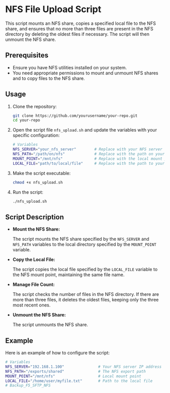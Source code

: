 
# NFS File Upload Script

This script mounts an NFS share, copies a specified local file to the NFS share, and ensures that no more than three files are present in the NFS directory by deleting the oldest files if necessary. The script will then unmount the NFS share.

## Prerequisites

- Ensure you have NFS utilities installed on your system.
- You need appropriate permissions to mount and unmount NFS shares and to copy files to the NFS share.

## Usage

1. Clone the repository:

    ```bash
    git clone https://github.com/yourusername/your-repo.git
    cd your-repo
    ```

2. Open the script file `nfs_upload.sh` and update the variables with your specific configuration:

    ```bash
    # Variables
    NFS_SERVER="your_nfs_server"        # Replace with your NFS server address
    NFS_PATH="/path/on/nfs"             # Replace with the path on your NFS server
    MOUNT_POINT="/mnt/nfs"              # Replace with the local mount point
    LOCAL_FILE="path/to/local/file"     # Replace with the path to your local file
    ```

3. Make the script executable:

    ```bash
    chmod +x nfs_upload.sh
    ```

4. Run the script:

    ```bash
    ./nfs_upload.sh
    ```

## Script Description

- **Mount the NFS Share:**

  The script mounts the NFS share specified by the `NFS_SERVER` and `NFS_PATH` variables to the local directory specified by the `MOUNT_POINT` variable.

- **Copy the Local File:**

  The script copies the local file specified by the `LOCAL_FILE` variable to the NFS mount point, maintaining the same file name.

- **Manage File Count:**

  The script checks the number of files in the NFS directory. If there are more than three files, it deletes the oldest files, keeping only the three most recent ones.

- **Unmount the NFS Share:**

  The script unmounts the NFS share.

## Example

Here is an example of how to configure the script:

```bash
# Variables
NFS_SERVER="192.168.1.100"               # Your NFS server IP address
NFS_PATH="/exports/shared"               # The NFS export path
MOUNT_POINT="/mnt/nfs"                   # Local mount point
LOCAL_FILE="/home/user/myfile.txt"       # Path to the local file
# Backup_F5_SFTP_NFS
